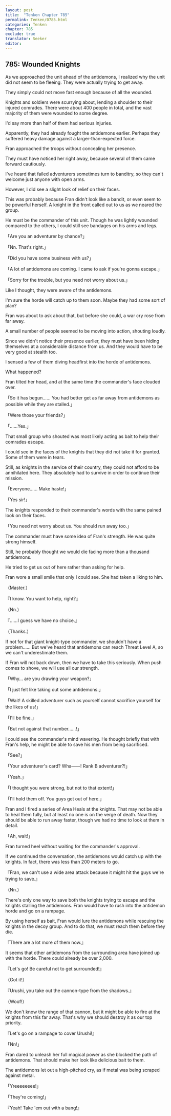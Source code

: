 ```yaml
---
layout: post
title:  "Tenken Chapter 785"
permalink: Tenken/0785.html
categories: Tenken
chapter: 785
exclude: true
translator: Seeker
editor: 
---
```

<h2 id="ch785">785: Wounded Knights</h2>

<p>As we approached the unit ahead of the antidemons, I realized why the unit did not seem to be fleeing. They were actually trying to get away.</p>

<p>They simply could not move fast enough because of all the wounded.</p>

<p>Knights and soldiers were scurrying about, lending a shoulder to their injured comrades. There were about 400 people in total, and the vast majority of them were wounded to some degree.</p>

<p>I'd say more than half of them had serious injuries.</p>

<p>Apparently, they had already fought the antidemons earlier. Perhaps they suffered heavy damage against a larger-than-expected force.</p>

<p>Fran approached the troops without concealing her presence.</p>

<p>They must have noticed her right away, because several of them came forward cautiously.</p>

<p>I've heard that failed adventurers sometimes turn to banditry, so they can't welcome just anyone with open arms.</p>

<p>However, I did see a slight look of relief on their faces.</p>

<p>This was probably because Fran didn't look like a bandit, or even seem to be powerful herself. A knight in the front called out to us as we neared the group.</p>

<p>He must be the commander of this unit. Though he was lightly wounded compared to the others, I could still see bandages on his arms and legs.</p>

<p>「Are you an adventurer by chance?」</p>
<p>「Nn. That's right.」</p>
<p>「Did you have some business with us?」</p>
<p>「A lot of antidemons are coming. I came to ask if you're gonna escape.」</p>
<p>「Sorry for the trouble, but you need not worry about us.」</p>

<p>Like I thought, they were aware of the antidemons.</p>

<p>I'm sure the horde will catch up to them soon. Maybe they had some sort of plan?</p>

<p>Fran was about to ask about that, but before she could, a war cry rose from far away.</p>

<p>A small number of people seemed to be moving into action, shouting loudly.</p>

<p>Since we didn't notice their presence earlier, they must have been hiding themselves at a considerable distance from us. And they would have to be very good at stealth too.</p>

<p>I sensed a few of them diving headfirst into the horde of antidemons.</p>

<p>What happened?</p>

<p>Fran tilted her head, and at the same time the commander's face clouded over.</p>

<p>「So it has begun…… You had better get as far away from antidemons as possible while they are stalled.」</p>
<p>「Were those your friends?」</p>
<p>「……Yes.」</p>

<p>That small group who shouted was most likely acting as bait to help their comrades escape.</p>

<p>I could see in the faces of the knights that they did not take it for granted. Some of them were in tears.</p>

<p>Still, as knights in the service of their country, they could not afford to be annihilated here. They absolutely had to survive in order to continue their mission.</p>

<p>「Everyone…… Make haste!」</p>
<p>「Yes sir!」</p>

<p>The knights responded to their commander's words with the same pained look on their faces.</p>

<p>「You need not worry about us. You should run away too.」</p>

<p>The commander must have some idea of Fran's strength. He was quite strong himself.</p>

<p>Still, he probably thought we would die facing more than a thousand antidemons.</p>

<p>He tried to get us out of here rather than asking for help.</p>
 
<p>Fran wore a small smile that only I could see. She had taken a liking to him.</p>

<p>（Master.）</p>
<p>『I know. You want to help, right?』</p>
<p>（Nn.）</p>
<p>『……I guess we have no choice.』</p>
<p>（Thanks.）</p>

<p>If not for that giant knight-type commander, we shouldn't have a problem…… But we've heard that antidemons can reach Threat Level A, so we can't underestimate them.</p>

<p>If Fran will not back down, then we have to take this seriously. When push comes to shove, we will use all our strength.</p>

<p>「Why… are you drawing your weapon?」</p>
<p>「I just felt like taking out some antidemons.」</p>
<p>「Wait! A skilled adventurer such as yourself cannot sacrifice yourself for the likes of us!」</p>
<p>「I'll be fine.」</p>
<p>「But not against that number……!」</p>

<p>I could see the commander's mind wavering. He thought briefly that with Fran's help, he might be able to save his men from being sacrificed.</p>

<p>「See?」</p>
<p>「Your adventurer's card? Wha――! Rank B adventurer?!」</p>
<p>「Yeah.」</p>
<p>「I thought you were strong, but not to that extent!」</p>
<p>「I'll hold them off. You guys get out of here.」</p>

<p>Fran and I fired a series of Area Heals at the knights. That may not be able to heal them fully, but at least no one is on the verge of death. Now they should be able to run away faster, though we had no time to look at them in detail.</p>

<p>「Ah, wait!」</p>

<p>Fran turned heel without waiting for the commander's approval.</p>

<p>If we continued the conversation, the antidemons would catch up with the knights. In fact, there was less than 200 meters to go.</p>

<p>『Fran, we can't use a wide area attack because it might hit the guys we're trying to save.』</p>
<p>（Nn.）</p>

<p>There's only one way to save both the knights trying to escape and the knights stalling the antidemons. Fran would have to rush into the antidemon horde and go on a rampage.</p>

<p>By using herself as bait, Fran would lure the antidemons while rescuing the knights in the decoy group. And to do that, we must reach them before they die.</p>

<p>『There are a lot more of them now.』</p>

<p>It seems that other antidemons from the surrounding area have joined up with the horde. There could already be over 2,000.</p>

<p>『Let's go! Be careful not to get surrounded!』</p>
<p>（Got it!）</p>
<p>『Urushi, you take out the cannon-type from the shadows.』</p>
<p>（Woof!）</p>

<p>We don't know the range of that cannon, but it might be able to fire at the knights from this far away. That's why we should destroy it as our top priority.</p>

<p>『Let's go on a rampage to cover Urushi!』</p>
<p>「Nn!」</p>

<p>Fran dared to unleash her full magical power as she blocked the path of antidemons. That should make her look like delicious bait to them.</p>

<p>The antidemons let out a high-pitched cry, as if metal was being scraped against metal.</p>

<p>「Yreeeeeeee!」</p>
<p>「They're coming!」</p>
<p>『Yeah! Take 'em out with a bang!』</p>



